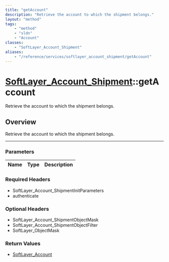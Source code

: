 ```yaml
---
title: "getAccount"
description: "Retrieve the account to which the shipment belongs."
layout: "method"
tags:
    - "method"
    - "sldn"
    - "Account"
classes:
    - "SoftLayer_Account_Shipment"
aliases:
    - "/reference/services/softlayer_account_shipment/getAccount"
---
```

# [SoftLayer_Account_Shipment](/reference/services/SoftLayer_Account_Shipment)::getAccount


Retrieve the account to which the shipment belongs.


## Overview 
Retrieve the account to which the shipment belongs.

-----

### Parameters 
|Name | Type | Description |
| --- | --- | --- |


### Required Headers
* SoftLayer_Account_ShipmentInitParameters
* authenticate


### Optional Headers
* SoftLayer_Account_ShipmentObjectMask
* SoftLayer_Account_ShipmentObjectFilter
* SoftLayer_ObjectMask

### Return Values
* <a href='/reference/datatypes/SoftLayer_Account'>SoftLayer_Account </a>




